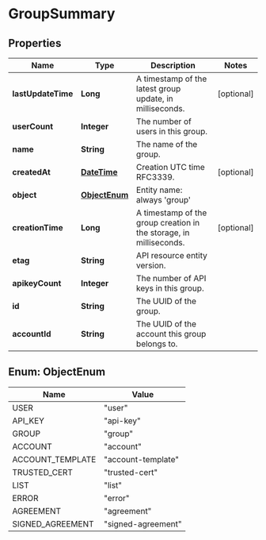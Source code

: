 
# GroupSummary

## Properties
Name | Type | Description | Notes
------------ | ------------- | ------------- | -------------
**lastUpdateTime** | **Long** | A timestamp of the latest group update, in milliseconds. |  [optional]
**userCount** | **Integer** | The number of users in this group. | 
**name** | **String** | The name of the group. | 
**createdAt** | [**DateTime**](DateTime.md) | Creation UTC time RFC3339. |  [optional]
**object** | [**ObjectEnum**](#ObjectEnum) | Entity name: always &#39;group&#39; | 
**creationTime** | **Long** | A timestamp of the group creation in the storage, in milliseconds. |  [optional]
**etag** | **String** | API resource entity version. | 
**apikeyCount** | **Integer** | The number of API keys in this group. | 
**id** | **String** | The UUID of the group. | 
**accountId** | **String** | The UUID of the account this group belongs to. | 


<a name="ObjectEnum"></a>
## Enum: ObjectEnum
Name | Value
---- | -----
USER | &quot;user&quot;
API_KEY | &quot;api-key&quot;
GROUP | &quot;group&quot;
ACCOUNT | &quot;account&quot;
ACCOUNT_TEMPLATE | &quot;account-template&quot;
TRUSTED_CERT | &quot;trusted-cert&quot;
LIST | &quot;list&quot;
ERROR | &quot;error&quot;
AGREEMENT | &quot;agreement&quot;
SIGNED_AGREEMENT | &quot;signed-agreement&quot;



